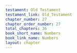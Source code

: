 ```yaml
---
testament: Old Testament
testament_link: Old_Testament
chapter_number: 27
chapter_order_number: 27
total_chapters: 36
book_short_name: Numbers
book_link_name: Numbers
layout: chapter
---
```

